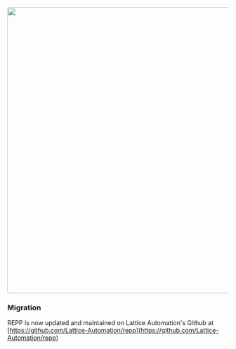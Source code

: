 <img src="https://user-images.githubusercontent.com/13923102/72353248-b90d7680-36b1-11ea-8714-3249a887b156.png" width="650" margin="0 auto 10px auto" />

### Migration

REPP is now updated and maintained on Lattice Automation's Github at [https://github.com/Lattice-Automation/repp](https://github.com/Lattice-Automation/repp)

